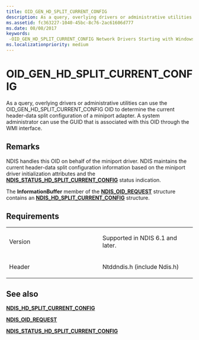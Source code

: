 ```yaml
---
title: OID_GEN_HD_SPLIT_CURRENT_CONFIG
description: As a query, overlying drivers or administrative utilities can use the OID_GEN_HD_SPLIT_CURRENT_CONFIG OID to determine the current header-data split configuration of a miniport adapter.
ms.assetid: fc363227-1040-45bc-8c76-2ac61606d777
ms.date: 08/08/2017
keywords: 
 -OID_GEN_HD_SPLIT_CURRENT_CONFIG Network Drivers Starting with Windows Vista
ms.localizationpriority: medium
---
```


# OID\_GEN\_HD\_SPLIT\_CURRENT\_CONFIG


As a query, overlying drivers or administrative utilities can use the OID\_GEN\_HD\_SPLIT\_CURRENT\_CONFIG OID to determine the current header-data split configuration of a miniport adapter. A system administrator can use the GUID that is associated with this OID through the WMI interface.

Remarks
-------

NDIS handles this OID on behalf of the miniport driver. NDIS maintains the current header-data split configuration information based on the miniport driver initialization attributes and the [**NDIS\_STATUS\_HD\_SPLIT\_CURRENT\_CONFIG**](./ndis-status-hd-split-current-config.md) status indication.

The **InformationBuffer** member of the [**NDIS\_OID\_REQUEST**](/windows-hardware/drivers/ddi/ndis/ns-ndis-_ndis_oid_request) structure contains an [**NDIS\_HD\_SPLIT\_CURRENT\_CONFIG**](/windows-hardware/drivers/ddi/ntddndis/ns-ntddndis-_ndis_hd_split_current_config) structure.

Requirements
------------

<table>
<colgroup>
<col width="50%" />
<col width="50%" />
</colgroup>
<tbody>
<tr class="odd">
<td><p>Version</p></td>
<td><p>Supported in NDIS 6.1 and later.</p></td>
</tr>
<tr class="even">
<td><p>Header</p></td>
<td>Ntddndis.h (include Ndis.h)</td>
</tr>
</tbody>
</table>

## See also


[**NDIS\_HD\_SPLIT\_CURRENT\_CONFIG**](/windows-hardware/drivers/ddi/ntddndis/ns-ntddndis-_ndis_hd_split_current_config)

[**NDIS\_OID\_REQUEST**](/windows-hardware/drivers/ddi/ndis/ns-ndis-_ndis_oid_request)

[**NDIS\_STATUS\_HD\_SPLIT\_CURRENT\_CONFIG**](./ndis-status-hd-split-current-config.md)

 

